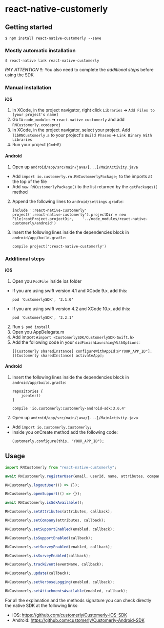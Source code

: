 # react-native-customerly

## Getting started

`$ npm install react-native-customerly --save`

### Mostly automatic installation

`$ react-native link react-native-customerly`

_PAY ATTENTION_ ‼️: You also need to complete the _additional steps_ before using the SDK

### Manual installation

#### iOS

1. In XCode, in the project navigator, right click `Libraries` ➜ `Add Files to [your project's name]`
2. Go to `node_modules` ➜ `react-native-customerly` and add `RNCustomerly.xcodeproj`
3. In XCode, in the project navigator, select your project. Add `libRNCustomerly.a` to your project's `Build Phases` ➜ `Link Binary With Libraries`
4. Run your project (`Cmd+R`)

#### Android

1. Open up `android/app/src/main/java/[...]/MainActivity.java`

- Add `import io.customerly.rn.RNCustomerlyPackage;` to the imports at the top of the file
- Add `new RNCustomerlyPackage()` to the list returned by the `getPackages()` method

2. Append the following lines to `android/settings.gradle`:
   ```
   include ':react-native-customerly'
   project(':react-native-customerly').projectDir = new File(rootProject.projectDir, 	'../node_modules/react-native-customerly/android')
   ```
3. Insert the following lines inside the dependencies block in `android/app/build.gradle`:
   ```
   compile project(':react-native-customerly')
   ```

### Additional steps

#### iOS

1. Open you `PodFile` inside ios folder

- If you are using swift version 4.1 and XCode 9.x, add this:
  ```
  pod 'CustomerlySDK', '2.1.0'
  ```
- If you are using swift version 4.2 and XCode 10.x, add this:
  ```
  pod 'CustomerlySDK', '2.2.1'
  ```

2. Run `$ pod install`
3. Open you AppDelegate.m
4. Add import `#import <CustomerlySDK/CustomerlySDK-Swift.h>`
5. Add the following code in your `didFinishLaunchingWithOptions`:
   ```
   [[Customerly sharedInstance] configureWithAppId:@"YOUR_APP_ID"];
   [[Customerly sharedInstance] activateApp];
   ```

#### Android

1. Insert the following lines inside the dependencies block in `android/app/build.gradle`:
   ```
   repositories {
       jcenter()
   }
   
   compile 'io.customerly:customerly-android-sdk:3.0.4'
   ```
2. Open up `android/app/src/main/java/[...]/MainActivity.java`

- Add `import io.customerly.Customerly;`
- Inside you onCreate method add the following code:
  ```
  Customerly.configure(this, "YOUR_APP_ID");
  ```

## Usage

```javascript
import RNCustomerly from "react-native-customerly";

await RNCustomerly.registerUser(email, userId, name, attributes, company);

RNCustomerly.logoutUser(() => {});

RNCustomerly.openSupport(() => {});

await RNCustomerly.isSdkAvailable();

RNCustomerly.setAttributes(attributes, callback);

RNCustomerly.setCompany(attributes, callback);

RNCustomerly.setSupportEnabled(enabled, callback);

RNCustomerly.isSupportEnabled(callback);

RNCustomerly.setSurveyEnabled(enabled, callback);

RNCustomerly.isSurveyEnabled(callback);

RNCustomerly.trackEvent(eventName, callback);

RNCustomerly.update(callback);

RNCustomerly.setVerboseLogging(enabled, callback);

RNCustomerly.setAttachmentsAvailable(enabled, callback);
```

For all the explanation and the methods signature you can check directly the native SDK at the following links:
 - iOS: https://github.com/customerly/Customerly-iOS-SDK
 - Android: https://github.com/customerly/Customerly-Android-SDK
